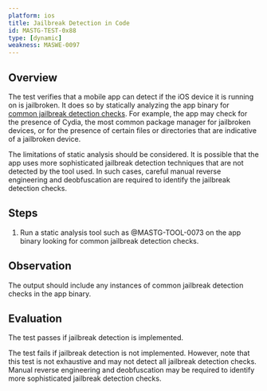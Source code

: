 ```yaml
---
platform: ios
title: Jailbreak Detection in Code
id: MASTG-TEST-0x88
type: [dynamic]
weakness: MASWE-0097
---
```


## Overview

The test verifies that a mobile app can detect if the iOS device it is running on is jailbroken. It does so by statically analyzing the app binary for [common jailbreak detection checks](../../../Document/0x06j-Testing-Resiliency-Against-Reverse-Engineering.md#common-jailbreak-detection-checks). For example, the app may check for the presence of Cydia, the most common package manager for jailbroken devices, or for the presence of certain files or directories that are indicative of a jailbroken device.

The limitations of static analysis should be considered. It is possible that the app uses more sophisticated jailbreak detection techniques that are not detected by the tool used. In such cases, careful manual reverse engineering and deobfuscation are required to identify the jailbreak detection checks.

## Steps

1. Run a static analysis tool such as @MASTG-TOOL-0073 on the app binary looking for common jailbreak detection checks.

## Observation

The output should include any instances of common jailbreak detection checks in the app binary.

## Evaluation

The test passes if jailbreak detection is implemented.

The test fails if jailbreak detection is not implemented. However, note that this test is not exhaustive and may not detect all jailbreak detection checks. Manual reverse engineering and deobfuscation may be required to identify more sophisticated jailbreak detection checks.
